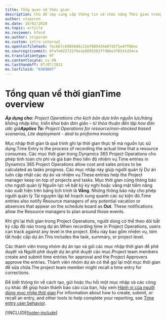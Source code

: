 ```yaml
---
title: Tổng quan về thời gian
description: Chủ đề này cung cấp thông tin về chức năng Thời gian trong Dynamics 365 Project Operations.
author: stsporen
ms.date: 10/02/2020
ms.topic: article
ms.reviewer: kfend
ms.author: stsporen
ms.custom: intro-internal
ms.openlocfilehash: fecbb7c6985608c21ef089434e67d5f1e47f06ec
ms.sourcegitcommit: 0fafe022731f0e1e8693382ff906e3f8541d34ca
ms.translationtype: HT
ms.contentlocale: vi-VN
ms.lasthandoff: 07/07/2021
ms.locfileid: "6369087"
---
```

# <a name="time-overview"></a><span data-ttu-id="5971d-103">Tổng quan về thời gian</span><span class="sxs-lookup"><span data-stu-id="5971d-103">Time overview</span></span>

<span data-ttu-id="5971d-104">_**Áp dụng cho:** Project Operations cho kịch bản dựa trên nguồn lực/hàng không nhập kho, triển khai bản đơn giản – từ thỏa thuận đến lập hóa đơn ước giá_</span><span class="sxs-lookup"><span data-stu-id="5971d-104">_**Applies To:** Project Operations for resource/non-stocked based scenarios, Lite deployment - deal to proforma invoicing_</span></span>

<span data-ttu-id="5971d-105">Mục nhập thời gian là quá trình ghi lại thời gian thực tế mà nguồn lực sử dụng.</span><span class="sxs-lookup"><span data-stu-id="5971d-105">Time Entry is the process of recording the actual time that a resource consumes.</span></span> <span data-ttu-id="5971d-106">Các mục thời gian trong Dynamics 365 Project Operations cho phép tính toán chi phí và giá bán theo tiến độ nhiệm vụ.</span><span class="sxs-lookup"><span data-stu-id="5971d-106">Time entries in Dynamics 365 Project Operations allow cost and sales prices to be calculated as tasks progress.</span></span> <span data-ttu-id="5971d-107">Các mục nhập này giúp người quản lý Dự án luôn cập nhật các dự án và nhiệm vụ.</span><span class="sxs-lookup"><span data-stu-id="5971d-107">These entries help the Project manager keep on top of projects and tasks.</span></span> <span data-ttu-id="5971d-108">Mục thời gian cũng thông báo cho người quản lý Nguồn lực về bất kỳ kỳ nghỉ hoặc vắng mặt tiềm năng nào xuất hiện trên bảng lịch trình là **Vắng**. Những thông báo này cho phép người quản lý Tài nguyên lập kế hoạch xung quanh các sự kiện đó.</span><span class="sxs-lookup"><span data-stu-id="5971d-108">Time entries also notify Resource managers of any potential vacation or absences that appear on the schedule board as **Out**. These notifications allow the Resource managers to plan around those events.</span></span>

<span data-ttu-id="5971d-109">Khi ghi lại thời gian trong Project Operations, người dùng có thể theo dõi bất kỳ cấp độ nào trong dự án.</span><span class="sxs-lookup"><span data-stu-id="5971d-109">When recording time in Project Operations, users can track against any level in the project.</span></span> <span data-ttu-id="5971d-110">Điều này bao gồm nhiệm vụ, tóm tắt hoặc cấp dự án.</span><span class="sxs-lookup"><span data-stu-id="5971d-110">This includes the task, summary, or project level.</span></span>

<span data-ttu-id="5971d-111">Các thành viên trong nhóm dự án tạo và gửi các mục nhập thời gian để phê duyệt và Người phê duyệt dự án phê duyệt các mục.</span><span class="sxs-lookup"><span data-stu-id="5971d-111">Project team members create and submit time entries for approval and the Project Approvers approve the entries.</span></span> <span data-ttu-id="5971d-112">Thành viên nhóm dự án có thể gọi lại một mục thời gian để sửa chữa.</span><span class="sxs-lookup"><span data-stu-id="5971d-112">The project team member might recall a time entry for corrections.</span></span>

<span data-ttu-id="5971d-113">Để biết thông tin về cách tạo, gửi hoặc thu hồi một mục nhập và các công cụ khác để giúp hoàn thành báo cáo của bạn, hãy xem [Hành vi của người dùng mục nhập thời gian](ui-behavior-time.md).</span><span class="sxs-lookup"><span data-stu-id="5971d-113">For information about how to create, submit, or recall an entry, and other tools to help complete your reporting, see [Time entry user behavior](ui-behavior-time.md).</span></span>



[!INCLUDE[footer-include](../includes/footer-banner.md)]